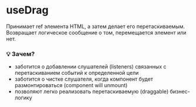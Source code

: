 # useDrag

Принимает ref элемента HTML, а затем делает его перетаскиваемым.
Возвращает логическое сообщение о том, перемещается элемент или нет.

### 💡 Зачем?

- заботится о добавлении слушателей (listeners) связанных с перетаскиванием событий к определенной цели
- заботится о чистке слушателя, когда компонент будет размонтироваться (component will unmount)
- позволяют легко реализовать перетаскиваемую (draggable) бизнес-логику
